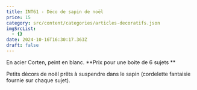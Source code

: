 ```yaml
---
title: INT61 - Déco de sapin de noël
price: 15
category: src/content/categories/articles-decoratifs.json
imgSrcList:
  - {}
date: 2024-10-16T16:30:17.363Z
draft: false
---
```


En acier Corten, peint en blanc. **Prix pour une boite de 6 sujets  **

Petits décors de noël prêts à suspendre dans le sapin (cordelette fantaisie fournie sur chaque sujet).  
